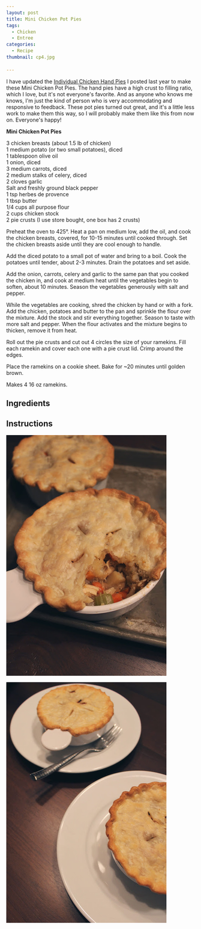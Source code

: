 ```yaml
---
layout: post
title: Mini Chicken Pot Pies
tags:
  - Chicken
  - Entree
categories:
  - Recipe
thumbnail: cp4.jpg

---
```


I have updated the [Individual Chicken Hand Pies](http://www.hannahkilcoyne.com/2015/09/individual-chicken-hand-pies.html) I posted last year to make these Mini Chicken Pot Pies. The hand pies have a high crust to filling ratio, which I love, but it's not everyone's favorite. And as anyone who knows me knows, I'm just the kind of person who is very accommodating and responsive to feedback. These pot pies turned out great, and it's a little less work to make them this way, so I will probably make them like this from now on. Everyone's happy!  
  

  
**Mini Chicken Pot Pies**  
  
3 chicken breasts (about 1.5 lb of chicken)  
1 medium potato (or two small potatoes), diced  
1 tablespoon olive oil  
1 onion, diced  
3 medium carrots, diced  
2 medium stalks of celery, diced  
2 cloves garlic  
Salt and freshly ground black pepper  
1 tsp herbes de provence  
1 tbsp butter  
1/4 cups all purpose flour  
2 cups chicken stock  
2 pie crusts (I use store bought, one box has 2 crusts)  
  
Preheat the oven to 425°. Heat a pan on medium low, add the oil, and cook the chicken breasts, covered, for 10-15 minutes until cooked through. Set the chicken breasts aside until they are cool enough to handle.  
  
Add the diced potato to a small pot of water and bring to a boil. Cook the potatoes until tender, about 2-3 minutes. Drain the potatoes and set aside.  
  
Add the onion, carrots, celery and garlic to the same pan that you cooked the chicken in, and cook at medium heat until the vegetables begin to soften, about 10 minutes. Season the vegetables generously with salt and pepper.  
  
While the vegetables are cooking, shred the chicken by hand or with a fork. Add the chicken, potatoes and butter to the pan and sprinkle the flour over the mixture. Add the stock and stir everything together. Season to taste with more salt and pepper. When the flour activates and the mixture begins to thicken, remove it from heat.  
  
Roll out the pie crusts and cut out 4 circles the size of your ramekins. Fill each ramekin and cover each one with a pie crust lid. Crimp around the edges.   
  
Place the ramekins on a cookie sheet. Bake for ~20 minutes until golden brown.  
  
Makes 4 16 oz ramekins.

## Ingredients



## Instructions







![Image of Mini Chicken Pot Pies.](/upload/cp1.jpg)

![Image of Mini Chicken Pot Pies.](/upload/cp3.jpg)